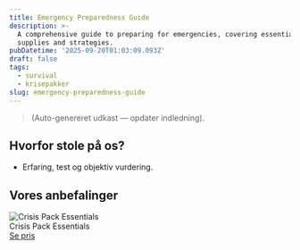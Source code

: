 ```yaml
---
title: Emergency Preparedness Guide
description: >-
  A comprehensive guide to preparing for emergencies, covering essential
  supplies and strategies.
pubDatetime: '2025-09-20T01:03:09.093Z'
draft: false
tags:
  - survival
  - krisepakker
slug: emergency-preparedness-guide
---
```

> (Auto-genereret udkast — opdater indledning).

## Hvorfor stole på os?
- Erfaring, test og objektiv vurdering.

## Vores anbefalinger


<!-- Auto: Affiliate-kort fra Products/SKUs -->

<div class="aff-card"><img src="abstract_15.png (https://v5.airtableusercontent.com/v3/u/45/45/1758340800000/xmVxvCh228F4xFBsvN4mPA/hoPVvd72j_dfCgZHw0jdgUCcF_oTd4yNpkG6V-89mg_lFoviz4slAKxCI9XRKN9rL7LS8xS2WH9qMWxUs0IWChDQDw4uft9s7VkBqtEf5qkHKR139ZZpxykbfEaHebViY7W0Bx-5Lch1b_QWFrfAUdvrnKvqvtjwh-b7pTTboKs/q4127Ue_gxtiNkq9h498Xe8h9CxVqpM7hTGMt0nUvVE)" alt="Crisis Pack Essentials" class="aff-card__img" /><div class="aff-card__meta"><div class="aff-card__title">Crisis Pack Essentials</div><a class="aff-btn" href="https://affiliate.homeessentialsee62.com/deal789?utm_source=klartilalt&utm_medium=affiliate&subid=emergency-preparedness-guide-2025-09-20" rel="sponsored nofollow noopener" target="_blank">Se pris</a></div></div>

